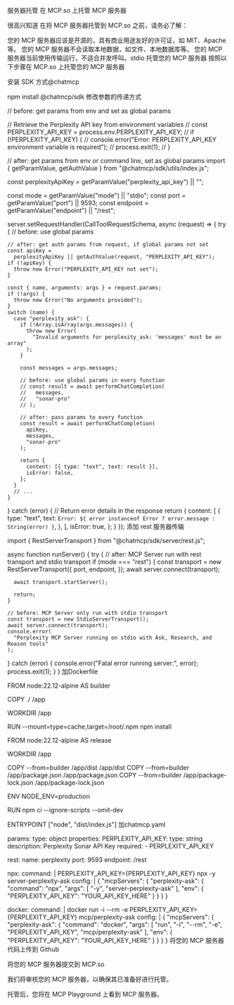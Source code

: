 服务器托管
在 MCP.so 上托管 MCP 服务器

很高兴知道
在将 MCP 服务器托管到 MCP.so 之前，请务必了解：

您的 MCP 服务器应该是开源的，具有商业用途友好的许可证，如 MIT、Apache 等。
您的 MCP 服务器不会读取本地数据，如文件、本地数据库等。
您的 MCP 服务器当前使用传输运行，不适合并发呼叫。stdio
托管您的 MCP 服务器
按照以下步骤在 MCP.so 上托管您的 MCP 服务器

安装 SDK 方式@chatmcp

npm install @chatmcp/sdk
修改参数的传递方式

// before: get params from env and set as global params

// Retrieve the Perplexity API key from environment variables
// const PERPLEXITY_API_KEY = process.env.PERPLEXITY_API_KEY;
// if (!PERPLEXITY_API_KEY) {
//   console.error("Error: PERPLEXITY_API_KEY environment variable is required");
//   process.exit(1);
// }

// after: get params from env or command line, set as global params
import { getParamValue, getAuthValue } from "@chatmcp/sdk/utils/index.js";

const perplexityApiKey = getParamValue("perplexity_api_key") || "";

const mode = getParamValue("mode") || "stdio";
const port = getParamValue("port") || 9593;
const endpoint = getParamValue("endpoint") || "/rest";

server.setRequestHandler(CallToolRequestSchema, async (request) => {
  try {
    // before: use global params

    // after: get auth params from request, if global params not set
    const apiKey =
      perplexityApiKey || getAuthValue(request, "PERPLEXITY_API_KEY");
    if (!apiKey) {
      throw new Error("PERPLEXITY_API_KEY not set");
    }
     
    const { name, arguments: args } = request.params;
    if (!args) {
      throw new Error("No arguments provided");
    }
    switch (name) {
      case "perplexity_ask": {
        if (!Array.isArray(args.messages)) {
          throw new Error(
            "Invalid arguments for perplexity_ask: 'messages' must be an array"
          );
        }
     
        const messages = args.messages;
     
        // before: use global params in every function
        // const result = await performChatCompletion(
        //   messages,
        //   "sonar-pro"
        // );
     
        // after: pass params to every function
        const result = await performChatCompletion(
          apiKey,
          messages,
          "sonar-pro"
        );
     
        return {
          content: [{ type: "text", text: result }],
          isError: false,
        };
      }
      // ...
    }

  } catch (error) {
    // Return error details in the response
    return {
      content: [
        {
          type: "text",
          text: `Error: ${
            error instanceof Error ? error.message : String(error)
          }`,
        },
      ],
      isError: true,
    };
  }
});
添加 rest 服务器传输

import { RestServerTransport } from "@chatmcp/sdk/server/rest.js";

async function runServer() {
  try {
    // after: MCP Server run with rest transport and stdio transport
    if (mode === "rest") {
      const transport = new RestServerTransport({
        port,
        endpoint,
      });
      await server.connect(transport);

      await transport.startServer();
     
      return;
    }
     
    // before: MCP Server only run with stdio transport
    const transport = new StdioServerTransport();
    await server.connect(transport);
    console.error(
      "Perplexity MCP Server running on stdio with Ask, Research, and Reason tools"
    );

  } catch (error) {
    console.error("Fatal error running server:", error);
    process.exit(1);
  }
}
加Dockerfile

FROM node:22.12-alpine AS builder

COPY ./ /app

WORKDIR /app

RUN --mount=type=cache,target=/root/.npm npm install

FROM node:22.12-alpine AS release

WORKDIR /app

COPY --from=builder /app/dist /app/dist
COPY --from=builder /app/package.json /app/package.json
COPY --from=builder /app/package-lock.json /app/package-lock.json

ENV NODE_ENV=production

RUN npm ci --ignore-scripts --omit-dev

ENTRYPOINT ["node", "dist/index.js"]
加chatmcp.yaml


params:
  type: object
  properties:
    PERPLEXITY_API_KEY:
      type: string
      description: Perplexity Sonar API Key
  required:
    - PERPLEXITY_API_KEY

rest:
  name: perplexity
  port: 9593
  endpoint: /rest

npx:
  command:
    | PERPLEXITY_API_KEY={PERPLEXITY_API_KEY} npx -y server-perplexity-ask
  config:
    | {
        "mcpServers": {
          "perplexity-ask": {
            "command": "npx",
            "args": [
              "-y",
              "server-perplexity-ask"
            ],
            "env": {
              "PERPLEXITY_API_KEY": "YOUR_API_KEY_HERE"
            }
          }
        }
      }

docker:
  command:
    | docker run -i --rm -e PERPLEXITY_API_KEY={PERPLEXITY_API_KEY} mcp/perplexity-ask
  config:
    | {
        "mcpServers": {
          "perplexity-ask": {
            "command": "docker",
            "args": [
              "run",
              "-i",
              "--rm",
              "-e",
              "PERPLEXITY_API_KEY",
              "mcp/perplexity-ask"
            ],
            "env": {
              "PERPLEXITY_API_KEY": "YOUR_API_KEY_HERE"
            }
          }
        }
      }
将您的 MCP 服务器代码上传到 Github

将您的 MCP 服务器提交到 MCP.so

我们将审核您的 MCP 服务器，以确保其已准备好进行托管。

托管后，您将在 MCP Playground 上看到 MCP 服务器。

